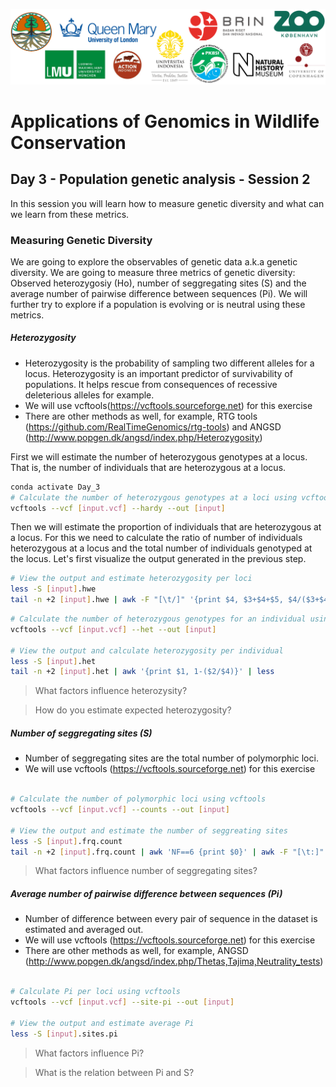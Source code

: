 ![Workshop-logo](../IM/LOGO_new.png)
# Applications of Genomics in Wildlife Conservation


## Day 3 - Population genetic analysis - Session 2
In this session you will learn how to measure genetic diversity and what can we learn from these metrics.
### Measuring Genetic Diversity 
We are going to explore the observables of genetic data a.k.a genetic diversity. We are going to measure three metrics of genetic diversity: Observed heterozygosiy (Ho), number of seggregating sites (S) and the average number of pairwise difference between sequences (Pi).
We will further try to explore if a population is evolving or is neutral using these metrics.

##### Heterozygosity 
- Heterozygosity is the probability of sampling two different alleles for a locus. Heterozygosity is an important predictor of survivability of populations. It helps rescue from consequences of recessive deleterious alleles for example.  
- We will use vcftools(https://vcftools.sourceforge.net) for this exercise 
- There are other methods as well, for example, RTG tools (https://github.com/RealTimeGenomics/rtg-tools) and ANGSD (http://www.popgen.dk/angsd/index.php/Heterozygosity)

First we will estimate the number of heterozygous genotypes at a locus. That is, the number of individuals that are heterozygous at a locus.
```sh
conda activate Day_3
# Calculate the number of heterozygous genotypes at a loci using vcftools
vcftools --vcf [input.vcf] --hardy --out [input]

```

Then we will estimate the proportion of individuals that are heterozygous at a locus. For this we need to calculate the ratio of number of individuals heterozygous at a locus and the total number of individuals genotyped at the locus.
Let's first visualize the output generated in the previous step.

```sh
# View the output and estimate heterozygosity per loci
less -S [input].hwe
tail -n +2 [input].hwe | awk -F "[\t/]" '{print $4, $3+$4+$5, $4/($3+$4+$5)}' | less

```

```sh
# Calculate the number of heterozygous genotypes for an individual using vcftools
vcftools --vcf [input.vcf] --het --out [input]

# View the output and calculate heterozygosity per individual
less -S [input].het
tail -n +2 [input].het | awk '{print $1, 1-($2/$4)}' | less

```
> What factors influence heterozysity?

> How do you estimate expected heterozygosity?

##### Number of seggregating sites (S)
- Number of seggregating sites are the total number of polymorphic loci.
- We will use vcftools (https://vcftools.sourceforge.net) for this exercise 


```sh

# Calculate the number of polymorphic loci using vcftools
vcftools --vcf [input.vcf] --counts --out [input]

# View the output and estimate the number of seggreating sites
less -S [input].frq.count
tail -n +2 [input].frq.count | awk 'NF==6 {print $0}' | awk -F "[\t:]" '$6>0 && $8>0 {print $0}' | wc -l

```
> What factors influence number of seggregating sites?

##### Average number of pairwise difference between sequences (Pi)
- Number of difference between every pair of sequence in the dataset is estimated and averaged out.
- We will use vcftools (https://vcftools.sourceforge.net) for this exercise
- There are other methods as well, for example, ANGSD (http://www.popgen.dk/angsd/index.php/Thetas,Tajima,Neutrality_tests)


```sh

# Calculate Pi per loci using vcftools
vcftools --vcf [input.vcf] --site-pi --out [input]

# View the output and estimate average Pi
less -S [input].sites.pi

```
> What factors influence Pi?

> What is the relation between Pi and S?
